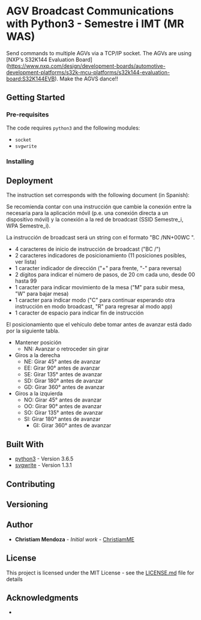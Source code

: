 # AGV Broadcast Communications with Python3 - Semestre i IMT (MR WAS)

Send commands to multiple AGVs via a TCP/IP socket. The AGVs are using [NXP's S32K144 Evaluation Board] (https://www.nxp.com/design/development-boards/automotive-development-platforms/s32k-mcu-platforms/s32k144-evaluation-board:S32K144EVB). Make the AGVS dance!!

## Getting Started



### Pre-requisites

The code requires `python3` and the following modules:
* `socket`
* `svgwrite`

### Installing



## Deployment

The instruction set corresponds with the following document (in Spanish):

Se recomienda contar con una instrucción que cambie la conexión entre la necesaria para la aplicación móvil (p.e. una conexión directa a un dispositivo móvil) y la conexión a la red de broadcast (SSID Semestre_i, WPA Semestre_i).

La instrucción de broadcast será un string con el formato "BC /NN+00WC ".

* 4 caracteres de inicio de instrucción de broadcast ("BC /")
* 2 caracteres indicadores de posicionamiento (11 posiciones posibles, ver lista)
* 1 caracter indicador de dirección ("+" para frente, "-" para reversa)
* 2 dígitos para indicar el número de pasos, de 20 cm cada uno, desde 00 hasta 99
* 1 caracter para indicar movimiento de la mesa ("M" para subir mesa, "W" para bajar mesa)
* 1 caracter para indicar modo ("C" para continuar esperando otra instrucción en modo broadcast, "R" para regresar al modo app)
* 1 caracter de espacio para indicar fin de instrucción

El posicionamiento que el vehículo debe tomar antes de avanzar está dado por la siguiente tabla.

* Mantener posición
	* NN: Avanzar o retroceder sin girar
* Giros a la derecha
	* NE: Girar 45° antes de avanzar
	* EE: Girar 90° antes de avanzar
	* SE: Girar 135° antes de avanzar
	* SD: Girar 180° antes de avanzar
	* GD: Girar 360° antes de avanzar
* Giros a la izquierda
	* NO: Girar 45° antes de avanzar
	* OO: Girar 90° antes de avanzar
	* SO: Girar 135° antes de avanzar
  * SI: Girar 180° antes de avanzar
	* GI: Girar 360° antes de avanzar

## Built With

* [python3](https://www.python.org/downloads/) - Version 3.6.5
* [svgwrite](https://pypi.org/project/svgwrite/) - Version 1.3.1

## Contributing



## Versioning



## Author

* **Christiam Mendoza** - *Initial work* - [ChristiamME](https://github.com/christiamme)

## License

This project is licensed under the MIT License - see the [LICENSE.md](LICENSE.md) file for details

## Acknowledgments

*
